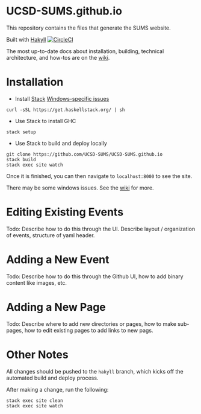 # UCSD-SUMS.github.io
This repository contains the files that generate the SUMS website.

Built with [Hakyll](https://jaspervdj.be/hakyll/) [![CircleCI](https://circleci.com/gh/UCSD-SUMS/UCSD-SUMS.github.io/tree/hakyll.svg?style=svg)](https://circleci.com/gh/UCSD-SUMS/UCSD-SUMS.github.io/tree/hakyll)

The most up-to-date docs about installation, building, technical
architecture, and how-tos are on the
[wiki](https://github.com/UCSD-SUMS/UCSD-SUMS.github.io/wiki).

# Installation
- Install [Stack](https://www.haskellstack.org/) [Windows-specific issues](https://github.com/UCSD-SUMS/UCSD-SUMS.github.io/wiki#windows)
```
curl -sSL https://get.haskellstack.org/ | sh
```

- Use Stack to install GHC
```
stack setup
```


- Use Stack to build and deploy locally
```
git clone https://github.com/UCSD-SUMS/UCSD-SUMS.github.io
stack build
stack exec site watch
```

Once it is finished, you can then navigate to `localhost:8000` to see the site.

There may be some windows issues. See the
[wiki](https://github.com/UCSD-SUMS/UCSD-SUMS.github.io/wiki) for
more.

# Editing Existing Events
Todo: Describe how to do this through the UI. Describe layout / organization of events, structure of yaml header.

# Adding a New Event
Todo: Describe how to do this through the Github UI, how to add binary content like images, etc.

# Adding a New Page
Todo: Describe where to add new directories or pages, how to make sub-pages, how to edit existing pages to add links to new pags.

# Other Notes

All changes should be pushed to the `hakyll` branch, which kicks off the automated
build and deploy process.

After making a change, run the following:
```
stack exec site clean
stack exec site watch
```
